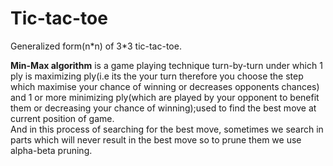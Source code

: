 # Tic-tac-toe
Generalized form(n\*n) of 3\*3 tic-tac-toe.  
  
**Min-Max algorithm** is a game playing technique turn-by-turn under which 1 ply is maximizing ply(i.e its the your turn therefore you choose the step which maximise your chance of winning or decreases opponents chances) and 1 or more minimizing ply(which are played by your opponent to benefit them or decreasing your chance of winning);used to find the best move at current position of game.  
And in this process of searching for the best move, sometimes we search in parts which will never result in the best move so to prune them we use alpha-beta pruning.  
